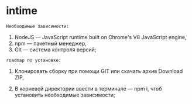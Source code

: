 # intime

`Необходимые зависимости:`

1) NodeJS — JavaScript runtime built on Chrome's V8 JavaScript engine,
2) npm — пакетный менеджер,
3) Git — система контроля версий;

`roadmap по установке:`

1) Клонировать сборку при помощи GIT или скачать архив Download ZIP,

2) В корневой директории ввести в терминале — npm i, чтоб установить необходимые зависимости;
